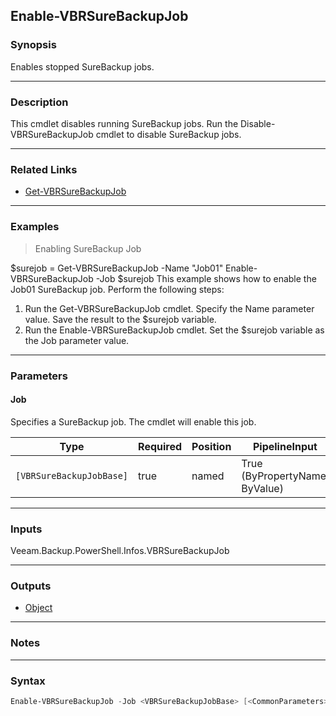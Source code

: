 Enable-VBRSureBackupJob
-----------------------

### Synopsis
Enables stopped SureBackup jobs.

---

### Description

This cmdlet disables running SureBackup jobs.
Run the Disable-VBRSureBackupJob cmdlet to disable SureBackup jobs.

---

### Related Links
* [Get-VBRSureBackupJob](Get-VBRSureBackupJob)

---

### Examples
> Enabling SureBackup Job

$surejob = Get-VBRSureBackupJob -Name "Job01"
Enable-VBRSureBackupJob -Job $surejob
This example shows how to enable the Job01 SureBackup job.
Perform the following steps:
1. Run the Get-VBRSureBackupJob cmdlet. Specify the Name parameter value. Save the result to the $surejob variable.
2. Run the Enable-VBRSureBackupJob cmdlet. Set the $surejob variable as the Job parameter value.

---

### Parameters
#### **Job**
Specifies a SureBackup job. The cmdlet will enable this job.

|Type                    |Required|Position|PipelineInput                 |
|------------------------|--------|--------|------------------------------|
|`[VBRSureBackupJobBase]`|true    |named   |True (ByPropertyName, ByValue)|

---

### Inputs
Veeam.Backup.PowerShell.Infos.VBRSureBackupJob

---

### Outputs
* [Object](https://learn.microsoft.com/en-us/dotnet/api/System.Object)

---

### Notes

---

### Syntax
```PowerShell
Enable-VBRSureBackupJob -Job <VBRSureBackupJobBase> [<CommonParameters>]
```
